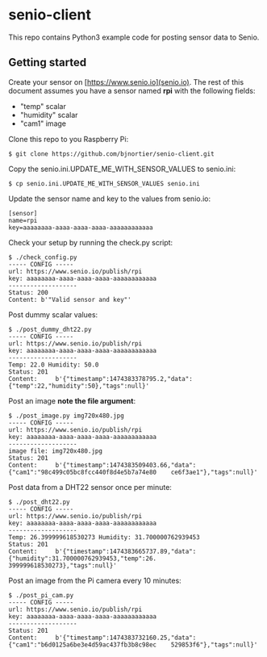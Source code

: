 # senio-client

This repo contains Python3 example code for posting sensor data to Senio.

## Getting started

Create your sensor on [https://www.senio.io](senio.io). The rest of this document assumes you have a sensor named **rpi** with the following fields:

- "temp" scalar
- "humidity" scalar
- "cam1" image

Clone this repo to you Raspberry Pi:

    $ git clone https://github.com/bjnortier/senio-client.git


Copy the senio.ini.UPDATE_ME_WITH_SENSOR_VALUES to senio.ini:

    $ cp senio.ini.UPDATE_ME_WITH_SENSOR_VALUES senio.ini

Update the sensor name and key to the values from senio.io:


    [sensor]
    name=rpi
    key=aaaaaaaa-aaaa-aaaa-aaaa-aaaaaaaaaaaa


Check your setup by running the check.py script:


    $ ./check_config.py
    ----- CONFIG -----
    url: https://www.senio.io/publish/rpi
    key: aaaaaaaa-aaaa-aaaa-aaaa-aaaaaaaaaaaa
    -------------------
    Status: 200
    Content: b'"Valid sensor and key"'

Post dummy scalar values:


    $ ./post_dummy_dht22.py
    ----- CONFIG -----
    url: https://www.senio.io/publish/rpi
    key: aaaaaaaa-aaaa-aaaa-aaaa-aaaaaaaaaaaa
    -------------------
    Temp: 22.0 Humidity: 50.0
    Status: 201
    Content:     b'{"timestamp":1474383378795.2,"data":{"temp":22,"humidity":50},"tags":null}'


Post an image **note the file argument**:


    $ ./post_image.py img720x480.jpg
    ----- CONFIG -----
    url: https://www.senio.io/publish/rpi
    key: aaaaaaaa-aaaa-aaaa-aaaa-aaaaaaaaaaaa
    -------------------
    image file: img720x480.jpg
    Status: 201
    Content:     b'{"timestamp":1474383509403.66,"data":{"cam1":"98c499c05bc8fcc440f8d4e5b7a74e80    ce6f3ae1"},"tags":null}'


Post data from a DHT22 sensor once per minute:


    $ ./post_dht22.py
    ----- CONFIG -----
    url: https://www.senio.io/publish/rpi
    key: aaaaaaaa-aaaa-aaaa-aaaa-aaaaaaaaaaaa
    -------------------
    Temp: 26.399999618530273 Humidity: 31.700000762939453
    Status: 201
    Content:     b'{"timestamp":1474383665737.89,"data":{"humidity":31.700000762939453,"temp":26.    399999618530273},"tags":null}'


Post an image from the Pi camera every 10 minutes:


    $ ./post_pi_cam.py
    ----- CONFIG -----
    url: https://www.senio.io/publish/rpi
    key: aaaaaaaa-aaaa-aaaa-aaaa-aaaaaaaaaaaa
    -------------------
    Status: 201
    Content:     b'{"timestamp":1474383732160.25,"data":{"cam1":"b6d0125a6be3e4d59ac437fb3b8c98ec    529853f6"},"tags":null}'
